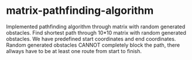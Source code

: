 # matrix-pathfinding-algorithm
Implemented pathfinding algorithm through matrix with random generated obstacles.
Find shortest path through 10*10 matrix with random generated obstacles. We have predefined start coordinates and end coordinates. Random generated obstacles CANNOT completely block the path, there allways have to be at least one route from start to finish.
